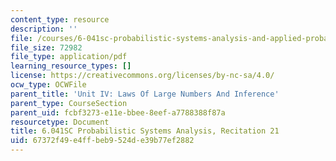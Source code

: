 ```yaml
---
content_type: resource
description: ''
file: /courses/6-041sc-probabilistic-systems-analysis-and-applied-probability-fall-2013/67372f49e4ffbeb9524de39b77ef2882_MIT6_041SCF13_rec21.pdf
file_size: 72982
file_type: application/pdf
learning_resource_types: []
license: https://creativecommons.org/licenses/by-nc-sa/4.0/
ocw_type: OCWFile
parent_title: 'Unit IV: Laws Of Large Numbers And Inference'
parent_type: CourseSection
parent_uid: fcbf3273-e11e-bbee-8eef-a7788388f87a
resourcetype: Document
title: 6.041SC Probabilistic Systems Analysis, Recitation 21
uid: 67372f49-e4ff-beb9-524d-e39b77ef2882
---
```

